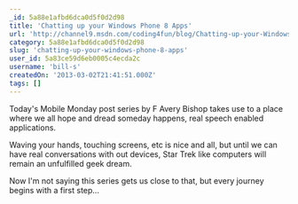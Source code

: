 ```yaml
---
_id: 5a88e1afbd6dca0d5f0d2d98
title: 'Chatting up your Windows Phone 8 Apps'
url: 'http://channel9.msdn.com/coding4fun/blog/Chatting-up-your-Windows-Phone-8-Apps'
category: 5a88e1afbd6dca0d5f0d2d98
slug: 'chatting-up-your-windows-phone-8-apps'
user_id: 5a83ce59d6eb0005c4ecda2c
username: 'bill-s'
createdOn: '2013-03-02T21:41:51.000Z'
tags: []
---
```


Today's Mobile Monday post series by F Avery Bishop takes use to a place where we all hope and dread someday happens, real speech enabled applications.

Waving your hands, touching screens, etc is nice and all, but until we can have real conversations with out devices, Star Trek like computers will remain an unfulfilled geek dream.

Now I'm not saying this series gets us close to that, but every journey begins with a first step...
